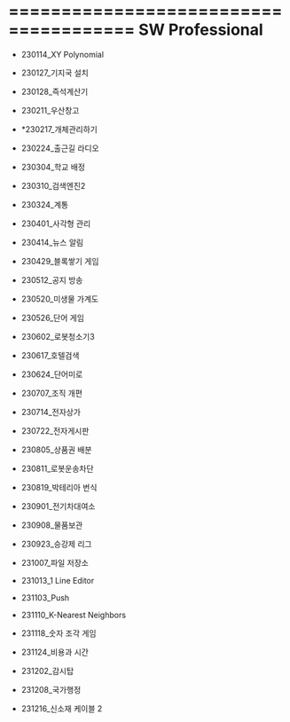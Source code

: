 ======================================
SW Professional
======================================
- 230114_XY Polynomial
- 230127_기지국 설치
- 230128_즉석계산기

- 230211_우산창고
- *230217_개체관리하기
- 230224_출근길 라디오

- 230304_학교 배정
- 230310_검색엔진2
- 230324_계통

- 230401_사각형 관리
- 230414_뉴스 알림
- 230429_블록쌓기 게임

- 230512_공지 방송
- 230520_미생물 가계도
- 230526_단어 게임

- 230602_로봇청소기3
- 230617_호텔검색
- 230624_단어미로

- 230707_조직 개편
- 230714_전자상가
- 230722_전자게시판

- 230805_상품권 배분
- 230811_로봇운송차단
- 230819_박테리아 번식

- 230901_전기차대여소
- 230908_물품보관
- 230923_승강제 리그

- 231007_파일 저장소
- 231013_1 Line Editor

- 231103_Push
- 231110_K-Nearest Neighbors
- 231118_숫자 조각 게임
- 231124_비용과 시간

- 231202_감시탑
- 231208_국가행정
- 231216_신소재 케이블 2
